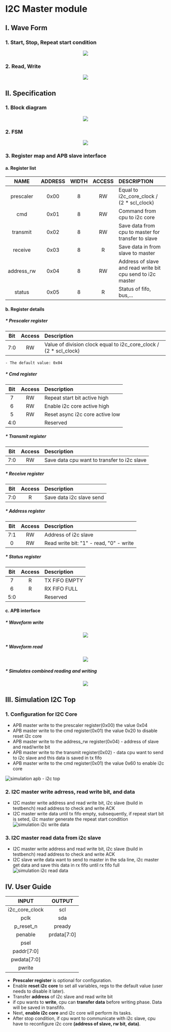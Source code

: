# I2C Master module
## I. Wave Form 
### 1. Start, Stop, Repeat start condition
<p align="center">
  <img src="/illustrating%20images/Spec_condition.png">
</p>

### 2. Read, Write
<p align="center">
  <img src="/illustrating%20images/Read_write_wave.png">
</p>

## II. Specification
### 1. Block diagram
<p align="center">
  <img src="/illustrating%20images/master_block.png">
</p>

### 2. FSM
<p align="center">
  <img src="/illustrating%20images/fsm_master.png">
</p>



### 3. Register map and APB slave interface
#### a. Register list
|NAME|ADDRESS|WIDTH|ACCESS|DESCRIPTION|
|:----:|:---:|:---:|:----:|:------|
|prescaler|0x00|8|RW|Equal to i2c_core_clock / (2 * scl_clock)| 
|cmd|0x01|8|RW|Command from cpu to i2c core|
|transmit|0x02|8|RW|Save data from cpu to master for transfer to slave|
|receive|0x03|8|R|Save data in from slave to master|
|address_rw|0x04|8|RW|Address of slave and read write bit cpu send to i2c master|
|status|0x05|8|R|Status of fifo, bus,...| 
#### b. Register details
##### * Prescaler register
|Bit|Access|Description|
|:-:|:----:|:---------|
|7:0|RW|Value of division clock equal to i2c_core_clock / (2 * scl_clock)|
    - The default value: 0x04
##### * Cmd register 
|Bit|Access|Description|
|:-:|:----:|:---------|
|7|RW|Repeat start bit active high|
|6|RW|Enable i2c core active high|
|5|RW|Reset async i2c core active low|
|4:0||Reserved|

##### * Transmit register 
|Bit|Access|Description|
|:-:|:----:|:---------|
|7:0|RW|Save data cpu want to transfer to i2c slave|

##### * Receive register 
|Bit|Access|Description|
|:-:|:----:|:---------|
|7:0|R|Save data i2c slave send|

##### * Address register 
|Bit|Access|Description|
|:-:|:----:|:---------|
|7:1|RW|Address of i2c slave|
|0|RW|Read write bit: "1" - read, "0" - write|

##### * Status register 
|Bit|Access|Description|
|:-:|:----:|:---------|
|7|R|TX FIFO EMPTY|
|6|R|RX FIFO FULL|
|5:0||Reserved|

#### c. APB interface
##### * Waveform write
<p align="center">
  <img src="/illustrating%20images/apb_write.png">
</p>


##### * Waveform read
<p align="center">
  <img src="/illustrating%20images/apb_read.png">
</p>

##### * Simulates combined reading and writing
<p align="center">
  <img src="/illustrating%20images/abp_simulation.png">
</p>

## III. Simulation I2C Top
### 1. Configuration for I2C Core
 - APB master write to the prescaler register(0x00) the value 0x04
 - APB master write to the cmd register(0x01) the value 0x20 to disable reset i2c core
 - APB master write to the address_rw register(0x04) - address of slave and read/write bit
 - APB master write to the transmit register(0x02) - data cpu want to send to i2c slave and this data is saved in tx fifo
 - APB master write to the cmd register(0x01) the value 0x60 to enable i2c core

![simulation apb - i2c top](/illustrating%20images/apb_i2c_top.png)
### 2. I2C master write adrress, read write bit, and data
 - I2C master write address and read write bit, i2c slave (build in testbench) read address to check and write ACK
 - I2C master write data until tx fifo empty, subsequently, if repeat start bit is seted, i2c master generate the repeat start condition
![simulation i2c write data](/illustrating%20images/i2c_write_data.png)
### 3. I2C master read data from i2c slave
 - I2C master write address and read write bit, i2c slave (build in testbench) read address to check and write ACK
 - I2C slave write data want to send to master in the sda line, i2c master get data and save this data in rx fifo until rx fifo full
![simulation i2c read data](/illustrating%20images/i2c_read_data.png)

## IV. User Guide
|INPUT|OUTPUT|
|:---:|:----:|
|i2c_core_clock|scl|
|pclk|sda|
|p_reset_n|pready
|penable|prdata[7:0]|
|psel|
|paddr[7:0]|
|pwdata[7:0]|
|pwrite|

 - **Prescaler register** is optional for configuration.
 - Enable **reset i2c core** to set all variables, regs to the default value (user needs to disable it later).
 - Transfer **address** of i2c slave and read write bit
 - if cpu wants to **write**, cpu can **transfer data** before writing phase. Data will be saved in transfifo.
 - Next, **enable i2c core** and i2c core will perform its tasks.
 - After stop condition, if cpu want to communicate with i2c slave, cpu have to reconfigure i2c core **(address of slave, rw bit, data)**.